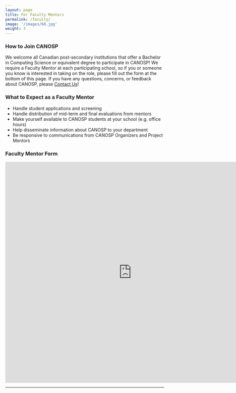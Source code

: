 ```yaml
---
layout: page
title: For Faculty Mentors
permalink: /faculty/
image: '/images/60.jpg'
weight: 3
---
```

### How to Join CANOSP
We welcome all Canadian post-secondary institutions that offer a Bachelor in Computing Science or equivalent degree to participate in CANOSP!  We require a Faculty Mentor at each participating school, so if you or someone you know is interested in taking on the role, please fill out the form at the bottom of this page.  If you have any questions, concerns, or feedback about CANOSP, please [Contact Us](/contactus)!

### What to Expect as a Faculty Mentor
- Handle student applications and screening  
- Handle distribution of mid-term and final evaluations from mentors  
- Make yourself available to CANOSP students at your school (e.g. office hours)  
- Help disseminate information about CANOSP to your department  
- Be responsive to communications from CANOSP Organizers and Project Mentors  


### Faculty Mentor Form
<iframe src="https://docs.google.com/forms/d/e/1FAIpQLSes0hIEk8nj5guKuvb-DjZkMbxOrYPTlmKbvkgbycEYsX6eFw/viewform?embedded=true" width="800" height="700" frameborder="0" marginheight="0" marginwidth="0">Loading…</iframe>

***
